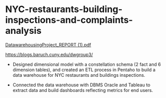 # NYC-restaurants-building-inspections-and-complaints-analysis
[DatawarehousingProject_REPORT (1).pdf](https://github.com/kieumy179/NYC-restaurants-building-inspections-and-complaints-analysis/files/8064081/DatawarehousingProject_REPORT.1.pdf)

https://blogs.baruch.cuny.edu/dwgroup3/

- Designed dimensional model with a constellation schema (2 fact and 6 dimension tables), and created an ETL process in Pentaho to build a data warehouse for NYC restaurants and buildings inspections.

- Connected the data warehouse with DBMS Oracle and Tableau to extract data and build dashboards reflecting metrics for end users.

